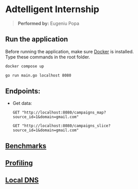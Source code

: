 # Adtelligent Internship

> **Performed by:** Eugeniu Popa

## Run the application

Before running the application, make sure [Docker](https://www.docker.com/) is installed.  
Type these commands in the root folder.

```bash
docker compose up
```

```bash
go run main.go localhost 8080
```

## Endpoints:

- Get data:

  ```
  GET "http://localhost:8080/campaigns_map?source_id=1&domain=gmail.com"
  ```

  ```
  GET "http://localhost:8080/campaigns_slice?source_id=1&domain=gmail.com"
  ```

## [Benchmarks](reports/benchmarks.md)

## [Profiling](reports/profiling.md)

## [Local DNS](reports/local-dns.md)
